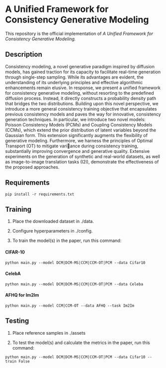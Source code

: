 # A Unified Framework for Consistency Generative Modeling

This repository is the official implementation of *A Unified Framework for Consistency Generative Modeling.*

## Description
Consistency modeling, a novel generative paradigm inspired by diffusion models, has gained traction for its capacity to facilitate real-time generation through
single-step sampling. While its advantages are evident, the understanding of its
underlying principles and effective algorithmic enhancements remain elusive. In
response, we present a unified framework for consistency generative modeling,
without resorting to the predefined diffusion process. Instead, it directly constructs a probability density path that bridges the two distributions. Building upon
this novel perspective, we introduce a more general consistency training objective
that encapsulates previous consistency models and paves the way for innovative,
consistency generation techniques. In particular, we introduce two novel models:
Poisson Consistency Models (PCMs) and Coupling Consistency Models (CCMs),
which extend the prior distribution of latent variables beyond the Gaussian form.
This extension significantly augments the flexibility of generative modeling. Furthermore, we harness the principles of Optimal Transport (OT) to mitigate variance during consistency training, substantially improving convergence and generative quality. Extensive experiments on the generation of synthetic and real-world
datasets, as well as image-to-image translation tasks (I2I), demonstrate the effectiveness of the proposed approaches.

## Requirements

```setup
pip install -r requirements.txt
```

## Training



1) Place the downloaded dataset in ./data.

2) Configure hyperparameters in ./config. 

3) To train the model(s) in the paper, run this command:

#### CIFAR-10 

```train
python main.py --model DCM|DCM-MS|CCM|CCM-OT|PCM --data Cifar10
```

#### CelebA

```train
python main.py --model DCM|DCM-MS|CCM|CCM-OT|PCM --data Celeba
```

#### AFHQ for Im2Im

```train
python main.py --model CCM|CCM-OT --data AFHQ --task Im2Im
```

## Testing

1) Place reference samples in ./assets
 
2) To test the model(s) and calculate the metrics in the paper, run this command:

```test
python main.py --model DCM|DCM-MS|CCM|CCM-OT|PCM --data Cifar10 --train False 
```
